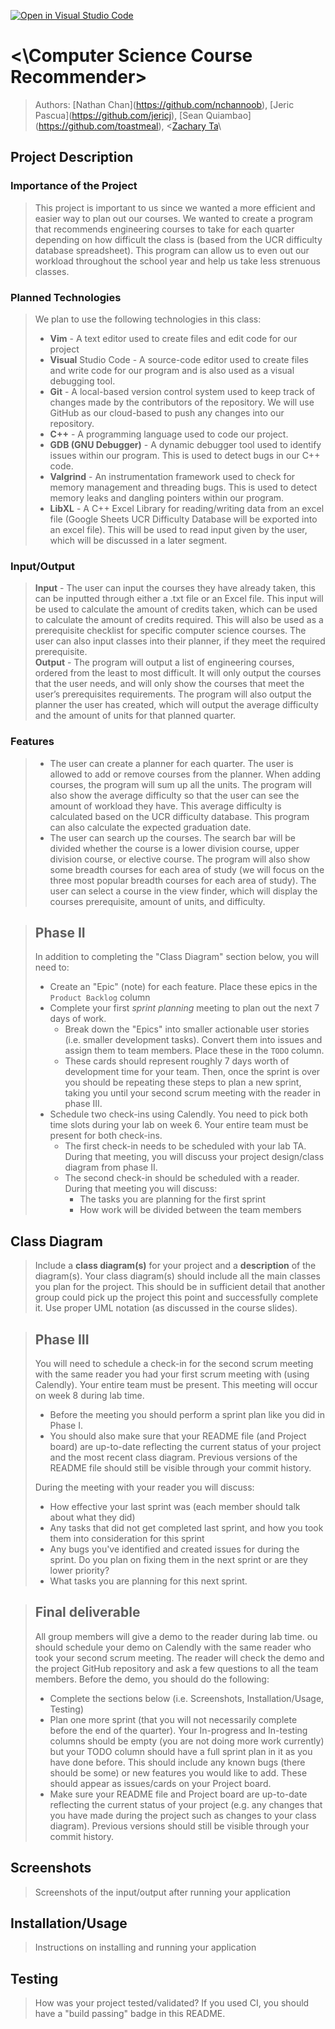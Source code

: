 [![Open in Visual Studio Code](https://classroom.github.com/assets/open-in-vscode-c66648af7eb3fe8bc4f294546bfd86ef473780cde1dea487d3c4ff354943c9ae.svg)](https://classroom.github.com/online_ide?assignment_repo_id=8862854&assignment_repo_type=AssignmentRepo)

# <\Computer Science Course Recommender\>
 
 > Authors: \[Nathan Chan](https://github.com/nchannoob)\, \[Jeric Pascua](https://github.com/jericj)\, \[Sean Quiambao](https://github.com/toastmeal)\, \<[Zachary Ta](https://github.com/ZacharyTa)\

## Project Description
### Importance of the Project
 > This project is important to us since we wanted a more efficient and easier way to plan out our courses. We wanted to create a program that recommends engineering courses to take for each quarter depending on how difficult the class is (based from the UCR difficulty database spreadsheet). This program can allow us to even out our workload throughout the school year and help us take less strenuous classes.
### Planned Technologies
 > We plan to use the following technologies in this class:
 > * **Vim** - A text editor used to create files and edit code for our project
 > * **Visual** Studio Code - A source-code editor used to create files and write code for our program and is also used as a visual debugging tool.
 > * **Git** - A local-based version control system used to keep track of changes made by the contributors of the repository. We will use GitHub as our cloud-based to push any changes into our repository.
 > * **C++** - A programming language used to code our project.
 > * **GDB (GNU Debugger)** - A dynamic debugger tool used to identify issues within our program. This is used to detect bugs in our C++ code.
 > * **Valgrind** - An instrumentation framework used to check for memory management and threading bugs. This is used to detect memory leaks and dangling pointers within our program.
 > * **LibXL** - A C++ Excel Library for reading/writing data from an excel file (Google Sheets UCR Difficulty Database will be exported into an excel file). This will be used to read input given by the user, which will be discussed in a later segment.
### Input/Output
 > **Input** - The user can input the courses they have already taken, this can be inputted through either a .txt file or an Excel file. This input will be used to calculate the amount of credits taken, which can be used to calculate the amount of credits required. This will also be used as a prerequisite checklist for specific computer science courses. The user can also input classes into their planner, if they meet the required prerequisite.<br>
 > **Output** - The program will output a list of engineering courses, ordered from the least to most difficult. It will only output the courses that the user needs, and will only show the courses that meet the user’s prerequisites requirements. The program will also output the planner the user has created, which will output the average difficulty and the amount of units for that planned quarter.
### Features
 > * The user can create a planner for each quarter. The user is allowed to add or remove courses from the planner. When adding courses, the program will sum up all the units. The program will also show the average difficulty so that the user can see the amount of workload they have. This average difficulty is calculated based on the UCR difficulty database. This program can also calculate the expected graduation date.
 > * The user can search up the courses. The search bar will be divided whether the course is a lower division course, upper division course, or elective course. The program will also show some breadth courses for each area of study (we will focus on the three most popular breadth courses for each area of study). The user can select a course in the view finder, which will display the courses prerequisite, amount of units, and difficulty.

 > ## Phase II
 > In addition to completing the "Class Diagram" section below, you will need to:
 > * Create an "Epic" (note) for each feature. Place these epics in the `Product Backlog` column
 > * Complete your first *sprint planning* meeting to plan out the next 7 days of work.
 >   * Break down the "Epics" into smaller actionable user stories (i.e. smaller development tasks). Convert them into issues and assign them to team members. Place these in the `TODO` column.
 >   * These cards should represent roughly 7 days worth of development time for your team. Then, once the sprint is over you should be repeating these steps to plan a new sprint, taking you until your second scrum meeting with the reader in phase III.
 > * Schedule two check-ins using Calendly. You need to pick both time slots during your lab on week 6. Your entire team must be present for both check-ins.
 >   * The first check-in needs to be scheduled with your lab TA. During that meeting, you will discuss your project design/class diagram from phase II.
 >   * The second check-in should be scheduled with a reader. During that meeting you will discuss:
 >     * The tasks you are planning for the first sprint
 >     * How work will be divided between the team members
## Class Diagram
 > Include a **class diagram(s)** for your project and a **description** of the diagram(s). Your class diagram(s) should include all the main classes you plan for the project. This should be in sufficient detail that another group could pick up the project this point and successfully complete it. Use proper UML notation (as discussed in the course slides).
 
 > ## Phase III
 > You will need to schedule a check-in for the second scrum meeting with the same reader you had your first scrum meeting with (using Calendly). Your entire team must be present. This meeting will occur on week 8 during lab time.
 > * Before the meeting you should perform a sprint plan like you did in Phase I.
 > * You should also make sure that your README file (and Project board) are up-to-date reflecting the current status of your project and the most recent class diagram. Previous versions of the README file should still be visible through your commit history.
> 
> During the meeting with your reader you will discuss: 
 > * How effective your last sprint was (each member should talk about what they did)
 > * Any tasks that did not get completed last sprint, and how you took them into consideration for this sprint
 > * Any bugs you've identified and created issues for during the sprint. Do you plan on fixing them in the next sprint or are they lower priority?
 > * What tasks you are planning for this next sprint.

 
 > ## Final deliverable
 > All group members will give a demo to the reader during lab time. ou should schedule your demo on Calendly with the same reader who took your second scrum meeting. The reader will check the demo and the project GitHub repository and ask a few questions to all the team members. 
 > Before the demo, you should do the following:
 > * Complete the sections below (i.e. Screenshots, Installation/Usage, Testing)
 > * Plan one more sprint (that you will not necessarily complete before the end of the quarter). Your In-progress and In-testing columns should be empty (you are not doing more work currently) but your TODO column should have a full sprint plan in it as you have done before. This should include any known bugs (there should be some) or new features you would like to add. These should appear as issues/cards on your Project board.
 > * Make sure your README file and Project board are up-to-date reflecting the current status of your project (e.g. any changes that you have made during the project such as changes to your class diagram). Previous versions should still be visible through your commit history. 
 
 ## Screenshots
 > Screenshots of the input/output after running your application
 ## Installation/Usage
 > Instructions on installing and running your application
 ## Testing
 > How was your project tested/validated? If you used CI, you should have a "build passing" badge in this README.
 
